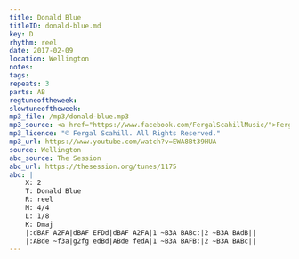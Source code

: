 ```yaml
---
title: Donald Blue
titleID: donald-blue.md
key: D
rhythm: reel
date: 2017-02-09
location: Wellington
notes:
tags:
repeats: 3 
parts: AB 
regtuneoftheweek:
slowtuneoftheweek:
mp3_file: /mp3/donald-blue.mp3
mp3_source: <a href="https://www.facebook.com/FergalScahillMusic/">Fergal Scahill</a>
mp3_licence: "© Fergal Scahill. All Rights Reserved."
mp3_url: https://www.youtube.com/watch?v=EWA8Bt39HUA
source: Wellington
abc_source: The Session
abc_url: https://thesession.org/tunes/1175
abc: |
    X: 2
    T: Donald Blue
    R: reel
    M: 4/4
    L: 1/8
    K: Dmaj
    |:dBAF A2FA|dBAF EFDd|dBAF A2FA|1 ~B3A BABc:|2 ~B3A BAdB||
    |:ABde ~f3a|g2fg edBd|ABde fedA|1 ~B3A BAFB:|2 ~B3A BABc||
---
```

